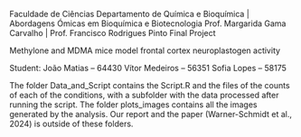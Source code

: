 Faculdade de Ciências
Departamento de Química e Bioquímica | Abordagens Ómicas em Bioquímica e Biotecnologia
Prof. Margarida Gama Carvalho | Prof. Francisco Rodrigues Pinto
Final Project
 
Methylone and MDMA mice model frontal cortex 
neuroplastogen activity

Student: 
 João Matias – 64430
 Vítor Medeiros – 56351
 Sofia Lopes – 58175

The folder Data_and_Script contains the Script.R and the files of the counts of each of the conditions, with a subfolder with the data processed after running the script.
The folder plots_images contains all the images generated by the analysis.
Our report and the paper (Warner-Schmidt et al., 2024) is outside of these folders.
